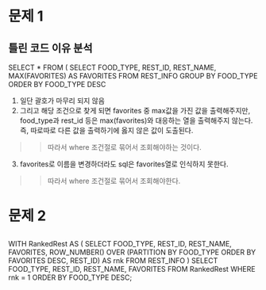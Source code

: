 # 문제 1

## 틀린 코드 이유 분석

SELECT *
FROM (
  SELECT FOOD_TYPE, REST_ID, REST_NAME, MAX(FAVORITES) AS FAVORITES
FROM REST_INFO
GROUP BY FOOD_TYPE
ORDER BY FOOD_TYPE DESC

1) 일단 괄호가 마무리 되지 않음 
2) 그리고 해당 조건으로 찾게 되면 favorites 중 max값을 가진 값을 출력해주지만, food_type과 rest_id 등은 max(favorites)와 대응하는 열을 출력해주지 않는다. 즉, 따로따로 다른 값을 출력하기에 옳지 않은 값이 도출된다.
>> 따라서 where 조건절로 묶어서 조회해야하는 것이다.
3) favorites로 이름을 변경하더라도 sql은 favorites열로 인식하지 못한다. 
>> 따라서 where 조건절로 묶어서 조회해야한다.


# 문제 2
## 
WITH RankedRest AS (
    SELECT 
        FOOD_TYPE, REST_ID, REST_NAME, FAVORITES,
        ROW_NUMBER() OVER (PARTITION BY FOOD_TYPE ORDER BY FAVORITES DESC, REST_ID) AS rnk
    FROM REST_INFO
)
SELECT 
    FOOD_TYPE, REST_ID, REST_NAME, FAVORITES
FROM RankedRest
WHERE rnk = 1
ORDER BY FOOD_TYPE DESC;
